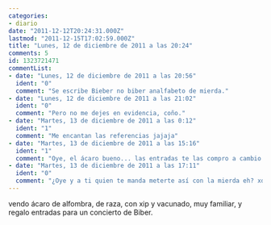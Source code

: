 ```yaml
---
categories:
- diario
date: "2011-12-12T20:24:31.000Z"
lastmod: "2011-12-15T17:02:59.000Z"
title: "Lunes, 12 de diciembre de 2011 a las 20:24"
comments: 5
id: 1323721471
commentList:
- date: "Lunes, 12 de diciembre de 2011 a las 20:56"
  ident: "0"
  comment: "Se escribe Bieber no biber analfabeto de mierda."
- date: "Lunes, 12 de diciembre de 2011 a las 21:02"
  ident: "0"
  comment: "Pero no me dejes en evidencia, coño."
- date: "Martes, 13 de diciembre de 2011 a las 0:12"
  ident: "1"
  comment: "Me encantan las referencias jajaja"
- date: "Martes, 13 de diciembre de 2011 a las 15:16"
  ident: "1"
  comment: "Oye, el ácaro bueno... las entradas te las compro a cambio de mierda, que es lo que vale ese subnormal adolescente."
- date: "Martes, 13 de diciembre de 2011 a las 17:11"
  ident: "0"
  comment: "¿Oye y a ti quien te manda meterte así con la mierda eh? xdxdxd"
---
```


vendo ácaro de alfombra, de raza, con xip y vacunado, muy familiar, y regalo entradas para un concierto de Biber.